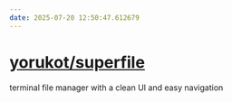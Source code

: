 ```yaml
---
date: 2025-07-20 12:50:47.612679
---
```


# [yorukot/superfile](https://github.com/yorukot/superfile)

terminal file manager with a clean UI and easy navigation